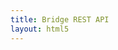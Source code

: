 ```yaml
---
title: Bridge REST API
layout: html5
---
```


<div id="swagger-ui"></div>
<div id="api_url" content="/rest-api/{{site.data.versions.java_sdk}}/rest-api/swagger.json"></div>
<script src="./swagger-ui-bundle.js"> </script>
<script src="./swagger-ui-standalone-preset.js"> </script>
<script>
window.onload = function() {
  var url = document.getElementById("api_url").getAttribute("content");
  const ui = SwaggerUIBundle({
    url: url,
    dom_id: '#swagger-ui',
    deepLinking: true,
    docExpansion: 'none',
    tagsSorter: 'alpha',
    layout: "StandaloneLayout",
    validatorUrl: null,
    presets: [
      SwaggerUIBundle.presets.apis,
      SwaggerUIStandalonePreset
    ],
    plugins: [
      SwaggerUIBundle.plugins.DownloadUrl
    ]
  })
  window.ui = ui
}
</script>
